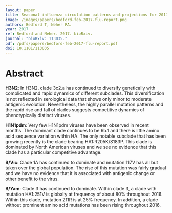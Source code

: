 ```yaml
---
layout: paper
title: Seasonal influenza circulation patterns and projections for 2017-2018
image: /images/papers/bedford-feb-2017-flu-report.png
authors: Bedford T, Neher RA.
year: 2017
ref: Bedford and Neher. 2017. bioRxiv.
journal: "bioRxiv: 113035."
pdf: /pdfs/papers/bedford-feb-2017-flu-report.pdf
doi: 10.1101/113035
---
```


# Abstract

<b>H3N2</b>: In H3N2, clade 3c2.a has continued to diversify genetically with complicated and rapid dynamics of different subclades. This diversification is not reflected in serological data that shows only minor to moderate antigenic evolution. Nevertheless, the highly parallel mutation patterns and the rapid rise and fall of clades suggests competitive dynamics of phenotypically distinct viruses.

<b>H1N1pdm</b>: Very few H1N1pdm viruses have been observed in recent months. The dominant clade continues to be 6b.1 and there is little amino acid sequence variation within HA. The only notable subclade that has been growing recently is the clade bearing HA1:R205K/S183P. This clade is dominated by North American viruses and we see no evidence that this clade has a particular competitive advantage.

<b>B/Vic</b>: Clade 1A has continued to dominate and mutation 117V has all but taken over the global population. The rise of this mutation was fairly gradual and we have no evidence that it is associated with antigenic change or other benefit to the virus.

<b>B/Yam</b>: Clade 3 has continued to dominate. Within clade 3, a clade with mutation HA1:251V is globally at frequency of about 80% throughout 2016. Within this clade, mutation 211R is at 25% frequency. In addition, a clade without prominent amino acid mutations has been rising throughout 2016.
